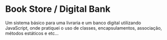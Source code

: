 # Book Store / Digital Bank

Um sistema básico para uma livraria e um banco digital utilizando JavaScript, onde pratiquei o uso de classes, encapsulamentos, associação, métodos estáticos e etc...
